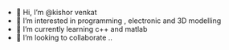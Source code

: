 - 👋 Hi, I’m @kishor venkat
- 👀 I’m interested in programming , electronic and 3D modelling 
- 🌱 I’m currently learning c++ and matlab 
- 💞️ I’m looking to collaborate ..

<!---
kishorvenkat/kishorvenkat is a ✨ special ✨ repository because its `README.md` (this file) appears on your GitHub profile.
You can click the Preview link to take a look at your changes.
--->
